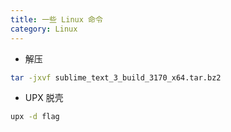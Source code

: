 ```yaml
---
title: 一些 Linux 命令
category: Linux
---
```


- 解压
```bash
tar -jxvf sublime_text_3_build_3170_x64.tar.bz2
```

- UPX 脱壳
```bash
upx -d flag
```
